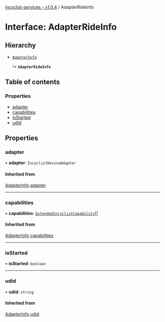 [incyclist-services - v1.0.4](../README.md) / AdapterRideInfo

# Interface: AdapterRideInfo

## Hierarchy

- [`AdapterInfo`](AdapterInfo.md)

  ↳ **`AdapterRideInfo`**

## Table of contents

### Properties

- [adapter](AdapterRideInfo.md#adapter)
- [capabilities](AdapterRideInfo.md#capabilities)
- [isStarted](AdapterRideInfo.md#isstarted)
- [udid](AdapterRideInfo.md#udid)

## Properties

### adapter

• **adapter**: `IncyclistDeviceAdapter`

#### Inherited from

[AdapterInfo](AdapterInfo.md).[adapter](AdapterInfo.md#adapter)

___

### capabilities

• **capabilities**: [`ExtendedIncyclistCapability`](../README.md#extendedincyclistcapability)[]

#### Inherited from

[AdapterInfo](AdapterInfo.md).[capabilities](AdapterInfo.md#capabilities)

___

### isStarted

• **isStarted**: `boolean`

___

### udid

• **udid**: `string`

#### Inherited from

[AdapterInfo](AdapterInfo.md).[udid](AdapterInfo.md#udid)
